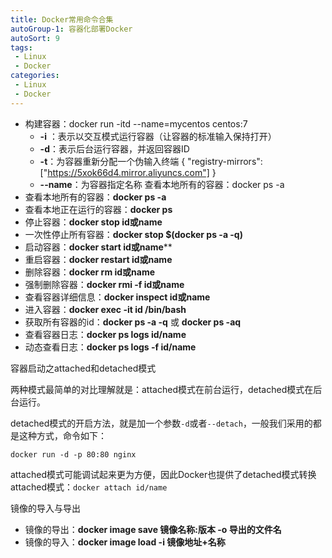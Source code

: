 ```yaml
---
title: Docker常用命令合集
autoGroup-1: 容器化部署Docker
autoSort: 9
tags:
 - Linux
 - Docker
categories: 
 - Linux
 - Docker
---
```




- 构建容器：docker run -itd --name=mycentos centos:7
  - **-i** ：表示以交互模式运行容器（让容器的标准输入保持打开）
  - **-d**：表示后台运行容器，并返回容器ID
  - **-t**：为容器重新分配一个伪输入终端 { "registry-mirrors": ["https://5xok66d4.mirror.aliyuncs.com"] }
  - **--name**：为容器指定名称 查看本地所有的容器：docker ps -a
- 查看本地所有的容器：**docker ps -a**
- 查看本地正在运行的容器：**docker ps**
- 停止容器：**docker stop id或name**
- 一次性停止所有容器：**docker stop $(docker ps -a -q)**
- 启动容器：**docker start id或name****
- 重启容器：**docker restart id或name**
- 删除容器：**docker rm id或name**
- 强制删除容器：**docker rmi -f id或name**
- 查看容器详细信息：**docker inspect id或name**
- 进入容器：**docker exec -it id /bin/bash**
- 获取所有容器的id：**docker ps -a -q** 或 **docker ps -aq**
- 查看容器日志：**docker ps logs id/name**
- 动态查看日志：**docker ps logs -f id/name**



容器启动之attached和detached模式

两种模式最简单的对比理解就是：attached模式在前台运行，detached模式在后台运行。

detached模式的开启方法，就是加一个参数`-d`或者`--detach`，一般我们采用的都是这种方式，命令如下：

```shell
docker run -d -p 80:80 nginx
```

attached模式可能调试起来更为方便，因此Docker也提供了detached模式转换attached模式：`docker attach id/name`



镜像的导入与导出

- 镜像的导出：**docker image save 镜像名称:版本 -o 导出的文件名**
- 镜像的导入：**docker image load -i 镜像地址+名称**